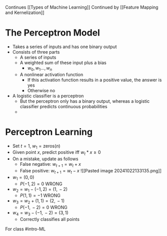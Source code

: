 Continues [[Types of Machine Learning]]
Continued by [[Feature Mapping and Kernelization]]
# The Perceptron Model
- Takes a series of inputs and has one binary output
- Consists of three parts
	- A series of inputs
	- A weighted sum of these input plus a bias
		- $w_{0},\,w_{1}\dots ,w_{n}$
	- A nonlinear activation function
		- If this activation function results in a positive value, the answer is yes
		- Otherwise no
- A logistic classifier is a perceptron
	- But the perceptron only has a binary output, whereas a logistic classifier predicts continuous probabilities
	- 
# Perceptron Learning
- Set $t=1$, $w_{1}=\text{zeros}(n)$
- Given point $x$, predict positive iff $w_{t} * x \geq 0$
- On a mistake, update as follows
	- False negative: $w_{t+1}=w_{t}+x$
	- False positive: $w_{t+1} = w_{t}-x$
![[Pasted image 20241022133135.png]]
- $w_{1}=(0,\,0)$
	- $P(-1,\,2)=0$ WRONG
- $w_{2}=w_{1}-(-1,\, 2)=(1,\,-2)$
	- $P(1,\,1)=-1$ WRONG
- $w_{3}=w_{2}+(1,\,1)=(2,\,-1)$
	- $P(-1,\,-2)=0$ WRONG
- $w_{4}=w_{3}-(-1,\,-2)=(3,\,1)$
	- Correctly classifies all points


For class #intro-ML
